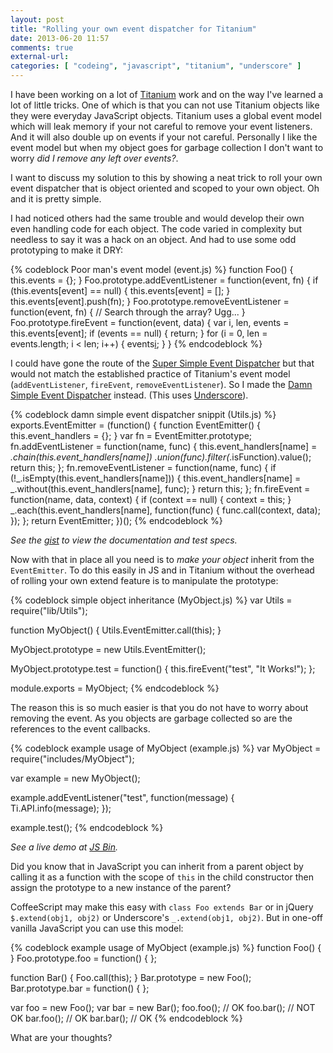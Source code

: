```yaml
---
layout: post
title: "Rolling your own event dispatcher for Titanium"
date: 2013-06-20 11:57
comments: true
external-url:
categories: [ "codeing", "javascript", "titanium", "underscore" ]
---
```

I have been working on a lot of [Titanium][] work and on the way I've learned a
lot of little tricks. One of which is that you can not use Titanium objects like
they were everyday JavaScript objects. Titanium uses a global event model which
will leak memory if your not careful to remove your event listeners. And it will
also double up on events if your not careful. Personally I like the event model
but when my object goes for garbage collection I don't want to worry _did I
remove any left over events?_.

I want to discuss my solution to this by showing a neat trick to roll your own
event dispatcher that is object oriented and scoped to your own object. Oh and
it is pretty simple.

[Titanium]: http://www.appcelerator.com/platform/titanium-platform/

<!-- more -->

I had noticed others had the same trouble and would develop their own even
handling code for each object. The code varied in complexity but needless to say
it was a hack on an object. And had to use some odd prototyping to make it DRY:

{% codeblock Poor man's event model (event.js) %}
function Foo() {
  this.events = {};
}
Foo.prototype.addEventListener = function(event, fn) {
  if (this.events[event] == null) { this.events[event] = []; }
  this.events[event].push(fn);
}
Foo.prototype.removeEventListener = function(event, fn) {
  // Search through the array? Ugg...
}
Foo.prototype.fireEvent = function(event, data) {
  var i, len, events = this.events[event];
  if (events == null) { return; }
  for (i = 0, len = events.length; i < len; i++) {
    events[i](data);
  }
}
{% endcodeblock %}

I could have gone the route of the [Super Simple Event Dispatcher][1] but that
would not match the established practice of Titanium's event model
(`addEventListener`, `fireEvent`, `removeEventListener`). So I made the
[Damn Simple Event Dispatcher][2] instead. (This uses [Underscore][]).

[1]: https://gist.github.com/sukima/4683467
[2]: https://gist.github.com/sukima/5623141
[Underscore]: http://underscorejs.org/

{% codeblock damn simple event dispatcher snippit (Utils.js) %}
exports.EventEmitter = (function() {
  function EventEmitter() {
    this.event_handlers = {};
  }
  var fn = EventEmitter.prototype;
  fn.addEventListener = function(name, func) {
    this.event_handlers[name] = _.chain(this.event_handlers[name])
      .union(func).filter(_.isFunction).value();
    return this;
  };
  fn.removeEventListener = function(name, func) {
    if (!_.isEmpty(this.event_handlers[name])) {
      this.event_handlers[name] = _.without(this.event_handlers[name], func);
    }
    return this;
  };
  fn.fireEvent = function(name, data, context) {
    if (context == null) { context = this; }
    _.each(this.event_handlers[name], function(func) { func.call(context, data); });
  };
  return EventEmitter;
})();
{% endcodeblock %}

_See the [gist][2] to view the documentation and test specs._

Now with that in place all you need is to _make your object_ inherit from the
`EventEmitter`. To do this easily in JS and in Titanium without the overhead of
rolling your own extend feature is to manipulate the prototype:

{% codeblock simple object inheritance (MyObject.js) %}
var Utils = require("lib/Utils");

function MyObject() {
  Utils.EventEmitter.call(this);
}

MyObject.prototype = new Utils.EventEmitter();

MyObject.prototype.test = function() {
  this.fireEvent("test", "It Works!");
};

module.exports = MyObject;
{% endcodeblock %}

The reason this is so much easier is that you do not have to worry about
removing the event. As you objects are garbage collected so are the references
to the event callbacks.

{% codeblock example usage of MyObject (example.js) %}
var MyObject = require("includes/MyObject");

var example = new MyObject();

example.addEventListener("test", function(message) {
  Ti.API.info(message);
});

example.test();
{% endcodeblock %}

_See a live demo at [JS Bin](http://jsbin.com/opehif/1/edit)._

Did you know that in JavaScript you can inherit from a parent object by calling
it as a function with the scope of `this` in the child constructor then assign
the prototype to a new instance of the parent?

CoffeeScript may make this easy with `class Foo extends Bar` or in jQuery
`$.extend(obj1, obj2)` or Underscore's `_.extend(obj1, obj2)`. But in one-off
vanilla JavaScript you can use this model:

{% codeblock example usage of MyObject (example.js) %}
function Foo() { }
Foo.prototype.foo = function() { };

function Bar() {
  Foo.call(this);
}
Bar.prototype = new Foo();
Bar.prototype.bar = function() { };

var foo = new Foo();
var bar = new Bar();
foo.foo(); // OK
foo.bar(); // NOT OK
bar.foo(); // OK
bar.bar(); // OK
{% endcodeblock %}

What are your thoughts?
